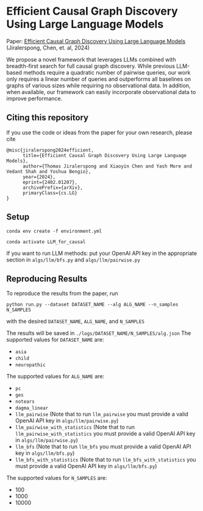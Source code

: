 # Efficient Causal Graph Discovery Using Large Language Models
Paper: [Efficient Causal Graph Discovery Using Large Language Models](https://arxiv.org/abs/2402.01207) (Jiralerspong, Chen, et. al, 2024)

We propose a novel framework that leverages LLMs combined with breadth-first search for full causal graph discovery. While previous LLM-based methods require a quadratic number of pairwise queries, our work only requires a linear number of queries and outperforms all baselines on graphs of various sizes while requiring no observational data. In addition, when available, our framework can easily incorporate observational data to improve performance.


## Citing this repository

If you use the code or ideas from the paper for your own research, please cite 
```
@misc{jiralerspong2024efficient,
      title={Efficient Causal Graph Discovery Using Large Language Models}, 
      author={Thomas Jiralerspong and Xiaoyin Chen and Yash More and Vedant Shah and Yoshua Bengio},
      year={2024},
      eprint={2402.01207},
      archivePrefix={arXiv},
      primaryClass={cs.LG}
}
```


## Setup
`conda env create -f environment.yml`

`conda activate LLM_for_causal`

If you want to run LLM methods: put your OpenAI API key in the appropriate section in `algs/llm/bfs.py` and `algs/llm/pairwise.py`

## Reproducing Results
To reproduce the results from the paper, run 

`python run.py --dataset DATASET_NAME --alg ALG_NAME --n_samples N_SAMPLES`

with the desired `DATASET_NAME`, `ALG_NAME`, and `N_SAMPLES`

The results will be saved in `./logs/DATASET_NAME/N_SAMPLES/alg.json`
The supported values for `DATASET_NAME` are:
- `asia`
- `child`
- `neuropathic`

The supported values for `ALG_NAME` are:
- `pc`
- `ges`
- `notears`
- `dagma_linear`
- `llm_pairwise` (Note that to run `llm_pairwise` you must provide a valid OpenAI API key in `algs/llm/pairwise.py`)
- `llm_pairwise_with_statistics` (Note that to run `llm_pairwise_with_statistics` you must provide a valid OpenAI API key in `algs/llm/pairwise.py`)
- `llm_bfs` (Note that to run `llm_bfs` you must provide a valid OpenAI API key in `algs/llm/bfs.py`)
- `llm_bfs_with_statistics` (Note that to run `llm_bfs_with_statistics` you must provide a valid OpenAI API key in `algs/llm/bfs.py`)

The supported values for `N_SAMPLES` are:
- 100
- 1000
- 10000
